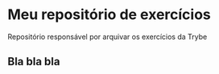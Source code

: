 # Meu repositório de exercícios
Repositório responsável por arquivar os exercícios da Trybe

## Bla bla bla